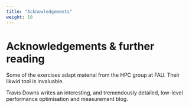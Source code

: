```yaml
---
title: "Acknowledgements"
weight: 10
---
```


# Acknowledgements & further reading

Some of the exercises adapt material from the HPC group at FAU. Their
likwid tool is invaluable.

Travis Downs writes an interesting, and tremendously detailed,
low-level performance optimisation and measurement blog.


